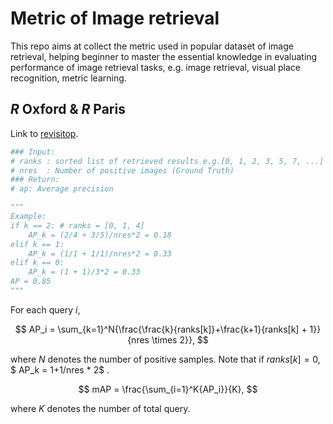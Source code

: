 # Metric of Image retrieval
This repo aims at collect the metric used in popular dataset of image retrieval, helping beginner to master the essential knowledge in evaluating performance of image retrieval tasks, e.g. image retrieval, visual place recognition, metric learning.

## $R$ Oxford & $R$ Paris
Link to [revisitop](https://github.com/filipradenovic/revisitop).
```python
### Input:
# ranks : sorted list of retrieved results e.g.[0, 1, 2, 3, 5, 7, ...]
# nres  : Number of positive images (Ground Truth)
### Return:
# ap: Average precision

"""
Example:
if k == 2: # ranks = [0, 1, 4]
    AP_k = (2/4 + 3/5)/nres*2 = 0.18
elif k == 1:
    AP_k = (1/1 + 1/1)/nres*2 = 0.33
elif k == 0:
    AP_k = (1 + 1)/3*2 = 0.33
AP = 0.85
"""
```

For each query $i$, 

$$
AP_i = \sum_{k=1}^N{\frac{\frac{k}{ranks[k]}+\frac{k+1}{ranks[k] + 1}}{nres \times 2}},
$$

where $N$ denotes the number of positive samples. Note that if $ranks[k] = 0$, $ AP_k = 1+1/nres * 2$ .

$$
mAP = \frac{\sum_{i=1}^K{AP_i}}{K},
$$

where $K$ denotes the number of total query.
